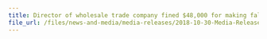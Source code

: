 ```yaml
---
title: Director of wholesale trade company fined $48,000 for making false statements in applications for certificates of origin
file_url: /files/news-and-media/media-releases/2018-10-30-Media-Release.pdf
---
```

